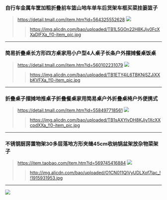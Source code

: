 ### 自行车金属车筐加粗折叠前车篮山地车单车后货架车框买菜挂篓篮子
>https://detail.tmall.com/item.htm?id=564325552628
![](https://img.alicdn.com/bao/uploaded/TB1L5GOn22H8KJjy0FcXXaDlFXa_!!0-item_pic.jpg_250x250.jpg)
>>https://img.alicdn.com/bao/uploaded/TB1L5GOn22H8KJjy0FcXXaDlFXa_!!0-item_pic.jpg
---
### 简易折叠桌长方形四方桌家用小户型4人桌子长条户外摆摊餐桌饭桌
>https://detail.tmall.com/item.htm?id=560102231079
![](https://img.alicdn.com/bao/uploaded/TB1ETY4iL6TBKNjSZJiXXbKVFXa_!!0-item_pic.jpg_250x250.jpg)
>>https://img.alicdn.com/bao/uploaded/TB1ETY4iL6TBKNjSZJiXXbKVFXa_!!0-item_pic.jpg
---
### 折叠桌子摆摊地推桌子折叠餐桌家用简易桌户外折叠桌椅户外便携式
>https://detail.tmall.com/item.htm?id=558497718561
![](https://img.alicdn.com/bao/uploaded/TB1sAXYlvDH8KJjy1XcXXcpdXXa_!!0-item_pic.jpg_250x250.jpg)
>>https://img.alicdn.com/bao/uploaded/TB1sAXYlvDH8KJjy1XcXXcpdXXa_!!0-item_pic.jpg
---
### 不锈钢厨房置物架30多层落地方形夹缝45cm收纳锅盆架放杂物菜架子
>https://item.taobao.com/item.htm?id=569745416884
![](http://img.alicdn.com/bao/uploaded/O1CN011QIVyUDLXof7lac_!!1915931953.jpg_80x80.jpg_250x250.jpg)
>>http://img.alicdn.com/bao/uploaded/O1CN011QIVyUDLXof7lac_!!1915931953.jpg
---
![](https://gd3.alicdn.com/imgextra/i1/0/TB1.B6dhJnJ8KJjSszdXXaxuFXa_!!0-item_pic.jpg)